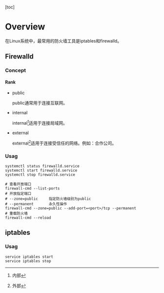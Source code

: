 [toc]

# Overview

在Linux系统中，最常用的防火墙工具是iptables和firewalld。

## Firewalld

### Concept

#### Rank

- public

  public通常用于连接互联网。

- internal

  internal[^1]适用于连接局域网。

- external

  external[^2]适用于连接受信任的网络。例如：合作公司。

[^1]: 内部
[^2]: 外部

### Usag

``` shell
systemctl status firewalld.service
systemctl start firewalld.service
systemctl stop firewalld.service

# 查看开放端口
firewall-cmd --list-ports
# 开放指定端口
# --zone=public 	指定防火墙级别为public
# --permanent 		永久性操作
firewall-cmd --zone=public --add-port=<port>/tcp --permanent
# 重载防火墙
firewall-cmd --reload
```

## iptables

### Usag

``` shell
service iptables start
service iptables stop
```